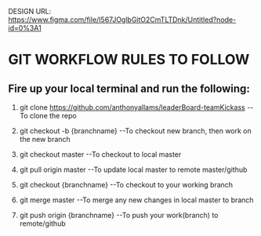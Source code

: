 DESIGN URL: https://www.figma.com/file/I567JOglbGitO2CmTLTDnk/Untitled?node-id=0%3A1

# GIT WORKFLOW RULES TO FOLLOW

## Fire up your local terminal and run the following:

1. git clone https://github.com/anthonyallams/leaderBoard-teamKickass --To clone the repo
2. git checkout -b {branchname} --To checkout new branch, then work on the new branch

3. git checkout master --To checkout to local master
4. git pull origin master --To update local master to remote master/github

5. git checkout {branchname} --To checkout to your working branch
6. git merge master --To merge any new changes in local master to branch
7. git push origin {branchname} --To push your work(branch) to remote/github
